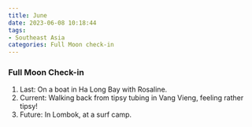 ```yaml
---
title: June
date: 2023-06-08 10:18:44
tags: 
- Southeast Asia
categories: Full Moon check-in
---
```

### Full Moon Check-in

1. Last: On a boat in Ha Long Bay with Rosaline.
2. Current: Walking back from tipsy tubing in Vang Vieng, feeling rather tipsy!
3. Future: In Lombok, at a surf camp.